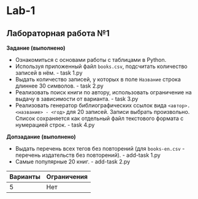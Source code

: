 # Lab-1
## Лабораторная работа №1

**Задание (выполнено)**
* Ознакомиться с основами работы с таблицами в Python.
* Используя приложенный файл ```books.csv```, подсчитать количество записей в нём. - task 1.py
* Выдать количество записей, у которых в поле ```Название``` строка длиннее 30 символов. - task 2.py
* Реализовать поиск книги по автору, использовать ограничение на выдачу в зависимости от варианта. - task 3.py
* Реализовать генератор библиографических ссылок вида ```<автор>. <название> - <год>``` для 20 записей. Записи выбрать произвольно. Список сохраняется как отдельный файл текстового формата с нумерацией строк. - task 4.py

**Допзадание (выполнено)**
* Выдать перечень всех тегов без повторений (для ```books-en.csv``` - перечень издательств без повторений). - add-task 1.py
* Самые популярные 20 книг. - add-task 2.py

| Варианты | Ограничения |
| -------- | ----------- |
| 5 | Нет |
